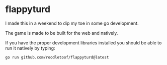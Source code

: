 # flappyturd

I made this in a weekend to dip my toe in some go development.

The game is made to be built for the web and natively.

If you have the proper development libraries installed you should be able to run it natively by typing:
```
go run github.com/roodletoof/flappyturd@latest
```
